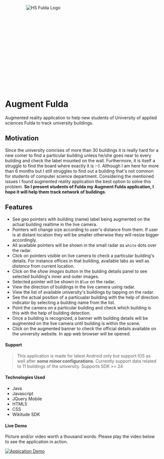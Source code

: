 
<div align="center" style="width:250px;height:250px;">
    <img src="https://s3.eu-central-1.amazonaws.com/ar-fulda-app/banners/web_hi_res_512-resize.png" alt="HS Fulda Logo">
</div>
<br>

# Augment Fulda

Augmented reality application to help new students of University of applied sciences Fulda to track university buildings.

## Motivation
Since the university comrises of more than 30 buildings it is really hard for a new comer to find a particular building unless he/she goes near to every building and check the label mounted on the wall. Furthermore, it is itself a struggle to find the board where exactly it is :-). Although I am here for more than 6 months but I still struggles to find out a building that's not common for students of computer science department. Considering the mentioned issues I found augmented reality application the best option to solve this problem. **So I present students of Fulda my Augment Fulda application, I hope it will help them track network of buildings**.

## Features

- See geo pointers with building (name) label being augmented on the actual building realtime in the live camera.
- Pointers will change size according to user's distance from them. If user is at distant location they will be smaller otherwise they will resize bigger accordingly.
- All available pointers will be shown in the small radar as `white` dots over the radar.
- Click on pointers visible on live camera to check a particular building's details. For instance offices in that building, available labs as well as *distance* from current location.
- Click on the *show images* button in the bulding details panel to see selected building's inner and outer images.
- Selected pointer will be shown in `Blue` on the radar.
- View the direction of buildings in the live camera using radar.
- View the list of available university's buildings by tapping on the radar.
- See the actual position of a particualar building with the help of direction indicator by selecting a building name from the list.
- Point the camera on a particular building and check which building is this with the help of building detection.
- Once a building is recognized, a banner with building details will be augmented on the live camera until building is within the scene.
- Click on the augmented banner to check the official details available on the university website. In app web browser will be opened.

#### Support
> This application is made for latest Android only but support IOS as well after **some minor configurations**.
> Currently support data related to 11 buildings of the university. 
> Supports SDK >= 24


#### Technologies Used

- Java
- Javascript
- JQuery Mobile 
- HTML5
- CSS
- Wikitude SDK

#### Live Demo

Picture and/or video worth a thousand words. Please play the video below to see the application in action.

[![Appication Demo](http://img.youtube.com/vi/z4p7fVaLyDY/0.jpg)](http://www.youtube.com/watch?v=z4p7fVaLyDY)
